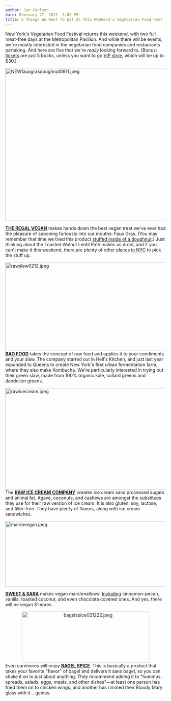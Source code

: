 ```yaml
---
author: Jen Carlson
date: February 27, 2012  5:02 PM
title: 5 Things We Want To Eat At This Weekend's Vegetarian Food Fest
---
```


<p>New York&apos;s Vegetarian Food Festival returns this weekend, with two full meat-free days at the Metropolitan Pavilion. And while there will be events, we&apos;re mostly interested in the vegetarian food companies and restaurants partaking. And here are five that we&apos;re <em>really</em> looking forward to. (Bonus: <a href="https://web.archive.org/web/20120421210001/http://nycvegfoodfest.com/get-tickets/">tickets</a> are just 5 bucks, unless you want to go <a href="https://web.archive.org/web/20120421210001/https://nycvegetarianfoodfestival.chirrpy.com/">VIP style</a>, which will be up to $30.)</p>

<p><span class="mt-enclosure mt-enclosure-image" style="display: inline;"> <img alt="NEWfauxgrasdoughnut0911.jpeg" src="https://web.archive.org/web/20120421210001im_/http://gothamist.com/attachments/arts_jen/NEWfauxgrasdoughnut0911.jpeg" width="640" height="480" class="image-none"> </span></p>

<p><strong><a href="https://web.archive.org/web/20120421210001/http://www.theregalvegan.com/site/">THE REGAL VEGAN</a></strong> makes hands down the best vegan treat we&apos;ve ever had the pleasure of spooning furiously into our mouths: Faux Gras. (You may remember that time we tried this product <a href="https://web.archive.org/web/20120421210001/http://gothamist.com/2011/09/09/a_faux_vs_foie_gras_doughnut_taste-.php">stuffed inside of a doughnut</a>.) Just thinking about the Toasted Walnut Lentil Pat&#xE9; makes us drool, and if you can&apos;t make it this weekend, there are plenty of other places <a href="https://web.archive.org/web/20120421210001/http://www.theregalvegan.com/site/faux_gras/where-to-buy">in NYC</a> to pick the stuff up.</p>

<p><span class="mt-enclosure mt-enclosure-image" style="display: inline;"> <img alt="rawslaw0212.jpeg" src="https://web.archive.org/web/20120421210001im_/http://gothamist.com/attachments/arts_jen/rawslaw0212.jpeg" width="640" height="278" class="image-none"> </span><br>
<a href="https://web.archive.org/web/20120421210001/http://www.baofoodanddrink.com/"><strong>BAO FOOD</strong></a> takes the concept of raw food and applies it to your condiments and your slaw. The company started out in Hell&apos;s Kitchen, and just last year expanded to Queens to create New York&apos;s first urban fermentation farm, where they also make Kombucha. We&apos;re particularly interested in trying out their green slaw, made from 100% organic kale, collard greens and dandelion greens.</p>

<p><span class="mt-enclosure mt-enclosure-image" style="display: inline;"> <img alt="rawicecream.jpeg" src="https://web.archive.org/web/20120421210001im_/http://gothamist.com/attachments/arts_jen/rawicecream.jpeg" width="640" height="319" class="image-none"> </span><br>
The <a href="https://web.archive.org/web/20120421210001/http://www.rawicecreamcompany.com/"><strong>RAW ICE CREAM COMPANY</strong></a> creates ice cream sans processed sugars and animal fat. Agave, coconuts, and cashews are amongst the substitues they use for their raw version of ice cream. It is also gluten, soy, lactose, and filler-free. They have plenty of flavors, along with ice cream sandwiches.</p>

<p><span class="mt-enclosure mt-enclosure-image" style="display: inline;"> <img alt="marshvegan.jpeg" src="https://web.archive.org/web/20120421210001im_/http://gothamist.com/attachments/arts_jen/marshvegan.jpeg" width="640" height="205" class="image-none"> </span></p>

<p><strong><a href="https://web.archive.org/web/20120421210001/http://sweetandsara.com/">SWEET &amp; SARA</a></strong> makes vegan marshmallows! <a href="https://web.archive.org/web/20120421210001/http://sweetandsara.com/products.php">Including</a> cinnamon-pecan, vanilla, toasted coconut, and even chocolate covered ones. And yes, there will be vegan S&apos;mores.</p>

<center><span class="mt-enclosure mt-enclosure-image" style="display: inline;"> <img alt="bagelspice021222.jpeg" src="https://web.archive.org/web/20120421210001im_/http://gothamist.com/attachments/arts_jen/bagelspice021222.jpeg" width="400" height="161" class="image-none"> </span></center>
Even carnivores will enjoy <a href="https://web.archive.org/web/20120421210001/http://www.bagelspice.com/"><strong>BAGEL SPICE</strong></a>. This is basically a product that takes your favorite &quot;flavor&quot; of bagel and delivers it sans bagel, so you can shake it on to just about anything. They recommend adding it to &quot;hummus, spreads, salads, eggs, meats, and other dishes&quot;&#x2014;at least one person has fried them on to chicken wings, and another has rimmed their Bloody Mary glass with it... genius.